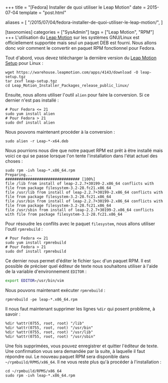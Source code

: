 +++
title = "[Fedora] Installer de quoi utiliser le Leap Motion"
date = 2015-07-04
template = "post.html"

aliases = [
  "/2015/07/04/fedora-installer-de-quoi-utiliser-le-leap-motion/",
]

[taxonomies]
categories = ["SysAdmin"]
tags = ["Leap Motion", "RPM"]
+++
L'utilisation du [Leap Motion][LM-site-officiel] sur les systèmes GNU/Linux est
officiellement supportée mais seul un paquet DEB est fourni. Nous allons donc
voir comment le convertir en paquet RPM fonctionnel pour Fedora.

Tout d'abord, vous devez télécharger la dernière version du [Leap Motion
Setup][LM-setup] pour Linux :

```
wget https://warehouse.leapmotion.com/apps/4143/download -O leap-setup.tgz
tar zxvf leap-setup.tgz
cd Leap_Motion_Installer_Packages_release_public_linux/
```

Ensuite, nous allons utiliser l'outil `alien` pour faire la conversion. Si ce
dernier n'est pas installé :

```
# Pour Fedora <= 21
sudo yum install alien
# Pour Fedora > 21
sudo dnf install alien
```

<!-- more -->

Nous pouvons maintenant procéder à la conversion :

```
sudo alien -r Leap-*-x64.deb
```

Nous pourrions nous dire que notre paquet RPM est prêt à être installé mais
voici ce qui se passe lorsque l'on tente l'installation dans l'état actuel des
choses :

```
sudo rpm -ivh leap-*.x86_64.rpm
Preparing...                          ################################# [100%]
file /lib from install of leap-2.2.7+30199-2.x86_64 conflicts with file from package filesystem-3.2-28.fc21.x86_64
file /usr/lib from install of leap-2.2.7+30199-2.x86_64 conflicts with file from package filesystem-3.2-28.fc21.x86_64
file /usr/bin from install of leap-2.2.7+30199-2.x86_64 conflicts with file from package filesystem-3.2-28.fc21.x86_64
file /usr/sbin from install of leap-2.2.7+30199-2.x86_64 conflicts with file from package filesystem-3.2-28.fc21.x86_64
```

Pour résoudre les conflits avec le paquet `filesystem`, nous allons utiliser
l'outil `rpmrebuild` :

```
# Pour Fedora <= 21
sudo yum install rpmrebuild
# Pour Fedora > 21
sudo dnf install rpmrebuild
```

Ce dernier nous permet d'éditer le fichier `Spec` d'un paquet RPM. Il est
possible de préciser quel éditeur de texte nous souhaitons utiliser à l'aide de
la variable d'environnement `EDITOR` :

```bash
export EDITOR=/usr/bin/vim
```

Nous pouvons maintenant exécuter `rpmrebuild` :

```
rpmrebuild -pe leap-*.x86_64.rpm
```

Il nous faut maintenant supprimer les lignes `%dir` qui posent problème, à
savoir :

```
%dir %attr(0755, root, root) "/lib"
%dir %attr(0755, root, root) "/usr/bin"
%dir %attr(0755, root, root) "/usr/lib"
%dir %attr(0755, root, root) "/usr/sbin"
```

Une fois supprimées, vous pouvez enregistrer et quitter l'éditeur de texte. Une
confirmation vous sera demandée par la suite, à laquelle il faut répondre oui.
Le nouveau paquet RPM sera disponible dans `~/rpmbuild/RPMS/x86_64`. Il ne vous
reste plus qu'à procéder à l'installation :

```
cd ~/rpmbuild/RPMS/x86_64
sudo rpm -ivh leap-*.x86_64.rpm
```

 [LM-site-officiel]: https://www.leapmotion.com/
 [LM-setup]: https://warehouse.leapmotion.com/apps/4186/download
